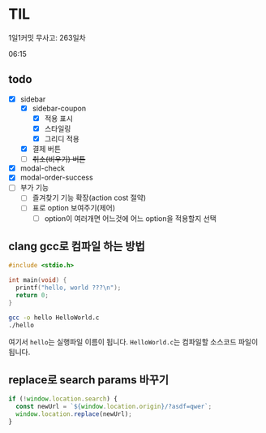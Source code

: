 # TIL

1일1커밋 무사고: 263일차

06:15

## todo

- [x] sidebar
  - [x] sidebar-coupon
    - [x] 적용 표시
    - [x] 스타일링
    - [x] 그리디 적용
  - [x] 결제 버튼
  - [ ] ~~취소(비우기) 버튼~~
- [x] modal-check
- [x] modal-order-success
- [ ] 부가 기능
  - [ ] 즐겨찾기 기능 확장(action cost 절약)
  - [ ] 표로 option 보여주기(제어)
    - [ ] option이 여러개면 어느것에 어느 option을 적용할지 선택

## clang gcc로 컴파일 하는 방법

```c
#include <stdio.h>

int main(void) {
  printf("hello, world ???\n");
  return 0;
}
```

```sh
gcc -o hello HelloWorld.c
./hello
```

여기서 `hello`는 실행파일 이름이 됩니다. `HelloWorld.c`는 컴파일할 소스코드 파일이 됩니다.

## replace로 search params 바꾸기

```js
if (!window.location.search) {
  const newUrl = `${window.location.origin}/?asdf=qwer`;
  window.location.replace(newUrl);
}
```
